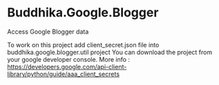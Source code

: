 # Buddhika.Google.Blogger
Access Google Blogger data

To work on this project add client_secret.json file into buddhika.google.blogger.util project
You can download the project from your google developer console.
More info : https://developers.google.com/api-client-library/python/guide/aaa_client_secrets


